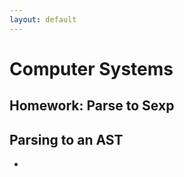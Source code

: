 ```yaml
---
layout: default
---
```


# Computer Systems

## Homework: Parse to Sexp

## Parsing to an AST

 - 

 
